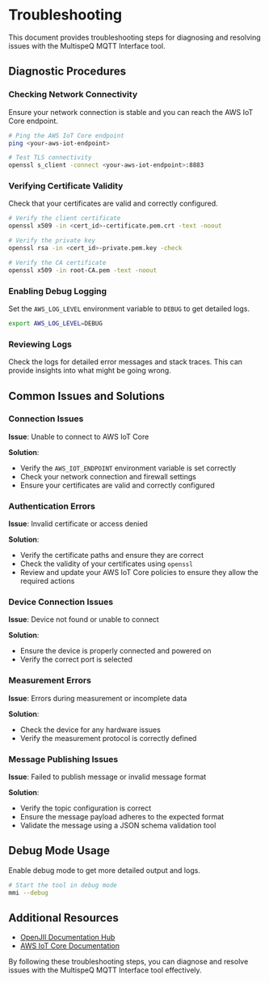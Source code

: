 # Troubleshooting

This document provides troubleshooting steps for diagnosing and resolving issues with the MultispeQ MQTT Interface tool.

## Diagnostic Procedures

### Checking Network Connectivity

Ensure your network connection is stable and you can reach the AWS IoT Core endpoint.

```bash
# Ping the AWS IoT Core endpoint
ping <your-aws-iot-endpoint>

# Test TLS connectivity
openssl s_client -connect <your-aws-iot-endpoint>:8883
```

### Verifying Certificate Validity

Check that your certificates are valid and correctly configured.

```bash
# Verify the client certificate
openssl x509 -in <cert_id>-certificate.pem.crt -text -noout

# Verify the private key
openssl rsa -in <cert_id>-private.pem.key -check

# Verify the CA certificate
openssl x509 -in root-CA.pem -text -noout
```

### Enabling Debug Logging

Set the `AWS_LOG_LEVEL` environment variable to `DEBUG` to get detailed logs.

```bash
export AWS_LOG_LEVEL=DEBUG
```

### Reviewing Logs

Check the logs for detailed error messages and stack traces. This can provide insights into what might be going wrong.

## Common Issues and Solutions

### Connection Issues

**Issue**: Unable to connect to AWS IoT Core

**Solution**:

- Verify the `AWS_IOT_ENDPOINT` environment variable is set correctly
- Check your network connection and firewall settings
- Ensure your certificates are valid and correctly configured

### Authentication Errors

**Issue**: Invalid certificate or access denied

**Solution**:

- Verify the certificate paths and ensure they are correct
- Check the validity of your certificates using `openssl`
- Review and update your AWS IoT Core policies to ensure they allow the required actions

### Device Connection Issues

**Issue**: Device not found or unable to connect

**Solution**:

- Ensure the device is properly connected and powered on
- Verify the correct port is selected

### Measurement Errors

**Issue**: Errors during measurement or incomplete data

**Solution**:

- Check the device for any hardware issues
- Verify the measurement protocol is correctly defined

### Message Publishing Issues

**Issue**: Failed to publish message or invalid message format

**Solution**:

- Verify the topic configuration is correct
- Ensure the message payload adheres to the expected format
- Validate the message using a JSON schema validation tool

## Debug Mode Usage

Enable debug mode to get more detailed output and logs.

```bash
# Start the tool in debug mode
mmi --debug
```

## Additional Resources

- [OpenJII Documentation Hub](https://docs.openjii.org)
- [AWS IoT Core Documentation](https://docs.aws.amazon.com/iot/latest/developerguide/what-is-aws-iot.html)

By following these troubleshooting steps, you can diagnose and resolve issues with the MultispeQ MQTT Interface tool effectively.
